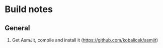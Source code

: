 Build notes
============================================

General
--------------------------------------------

1. Get AsmJit, compile and install it (https://github.com/kobalicek/asmjit)
